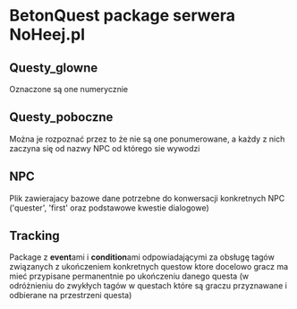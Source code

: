 # BetonQuest package serwera NoHeej.pl

## Questy_glowne
Oznaczone są one numerycznie

## Questy_poboczne
Można je rozpoznać przez to że nie są one ponumerowane, a każdy z nich zaczyna się od nazwy NPC od którego sie wywodzi

## NPC
Plik zawierajacy bazowe dane potrzebne do konwersacji konkretnych NPC ('quester', 'first' oraz podstawowe kwestie dialogowe)

## Tracking
Package z **event**ami i **condition**ami odpowiadającymi za obsługę tagów związanych z ukończeniem konkretnych questow ktore docelowo gracz ma mieć przypisane permanentnie po ukończeniu danego questa (w odróżnieniu do zwykłych tagów w questach które są graczu przyznawane i odbierane na przestrzeni questa)
